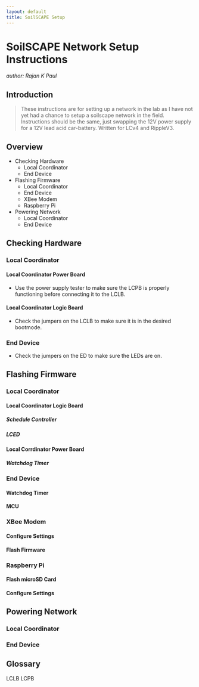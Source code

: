 ```yaml
---
layout: default
title: SoilSCAPE Setup
---
```


# SoilSCAPE Network Setup Instructions
*author: Rajan K Paul*

## Introduction
> These instructions are for setting up a network in the lab as I have not yet had a chance to setup a soilscape network in the field.
> Instructions should be the same, just swapping the 12V power supply for a 12V lead acid car-battery. Written for LCv4 and RippleV3.

## Overview
* Checking Hardware
	* Local Coordinator
	* End Device
* Flashing Firmware
	* Local Coordinator
	* End Device
	* XBee Modem
	* Raspberry Pi
* Powering Network
	* Local Coordinator
	* End Device

## Checking Hardware

### Local Coordinator

#### Local Coordinator Power Board
* Use the power supply tester to make sure the LCPB is properly functioning before connecting it to the LCLB.

#### Local Coordinator Logic Board
* Check the jumpers on the LCLB to make sure it is in the desired bootmode.

### End Device
* Check the jumpers on the ED to make sure the LEDs are on.

## Flashing Firmware

### Local Coordinator

#### Local Coordinator Logic Board

##### Schedule Controller

##### LCED

#### Local Corrdinator Power Board

##### Watchdog Timer

### End Device

#### Watchdog Timer

#### MCU

### XBee Modem

#### Configure Settings

#### Flash Firmware

### Raspberry Pi

#### Flash microSD Card

#### Configure Settings

## Powering Network

### Local Coordinator


### End Device


## Glossary
LCLB
LCPB
